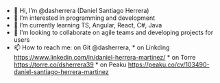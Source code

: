 - 👋 Hi, I’m @dasherrera (Daniel Santiago Herrera)
- 👀 I’m interested in programming and development 
- 🌱 I’m currently learning TS, Angular, React, C#, Java
- 💞️ I'm looking to collaborate on agile teams and developing projects for users
- 📫 How to reach me: on Git       @dasherrera,
                    * on Linkding  https://www.linkedin.com/in/daniel-herrera-martinez/
                    * on Torre     https://torre.co/dsherrera39
                    * on Peaku     https://peaku.co/cv/103490-daniel-santiago-herrera-martinez

<!---
dasherrera/dasherrera is a ✨ special ✨ repository because its `README.md` (this file) appears on your GitHub profile.
You can click the Preview link to take a look at your changes.
--->
